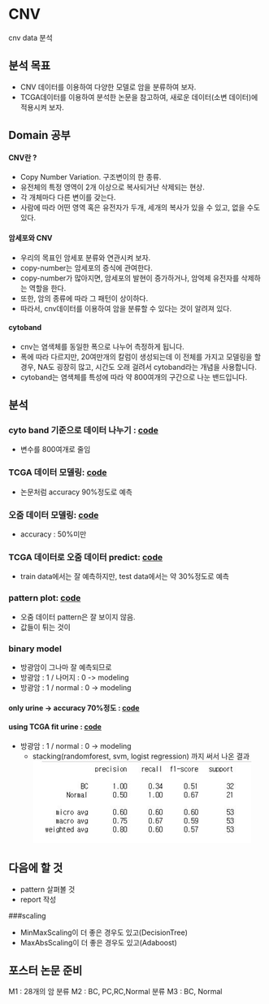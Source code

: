 # CNV
cnv data 분석
## 분석 목표
- CNV 데이터를 이용하여 다양한 모델로 암을 분류하여 보자.
- TCGA데이터를 이용하여 분석한 논문을 참고하여, 새로운 데이터(소변 데이터)에 적용시켜 보자.

## Domain 공부
#### CNV란 ?
- Copy Number Variation. 구조변이의 한 종류.
- 유전체의 특정 영역이 2개 이상으로 복사되거난 삭제되는 현상.
- 각 개체마다 다른 변이를 갖는다.
- 사람에 따라 어떤 영역 혹은 유전자가 두개, 세개의 복사가 있을 수 있고, 없을 수도 있다.

#### 암세포와 CNV
- 우리의 목표인 암세포 분류와 연관시켜 보자.
- copy-number는 암세포의 증식에 관여한다.
- copy-number가 많아지면, 암세포의 발현이 증가하거나, 암억제 유전자를 삭제하는 역할을 한다.
- 또한, 암의 종류에 따라 그 패턴이 상이하다.
- 따라서, cnv데이터를 이용하여 암을 분류할 수 있다는 것이 알려져 있다.

#### cytoband
- cnv는 염색체를 동일한 폭으로 나누어 측정하게 됩니다.
- 폭에 따라 다르지만, 20여만개의 칼럼이 생성되는데 이 전체를 가지고 모델링을 할 경우, NA도 굉장히 많고, 시간도 오래 걸려서 cytoband라는 개념을 사용합니다.
- cytoband는 염색체를 특성에 따라 약 800여개의 구간으로 나눈 밴드입니다.


## 분석
### cyto band 기준으로 데이터 나누기 : [code](https://github.com/miniii222/CNV/blob/master/cyto.R)
- 변수를 800여개로 줄임

### TCGA 데이터 모델링: [code](https://github.com/miniii222/CNV/blob/master/TCGA_model.ipynb)
- 논문처럼 accuracy 90%정도로 예측

### 오줌 데이터 모델링: [code](https://github.com/miniii222/CNV/blob/master/model1.ipynb)
- accuracy : 50%미만

### TCGA 데이터로 오줌 데이터 predict: [code](https://github.com/miniii222/CNV/blob/master/TCGA_model.ipynb)
- train data에서는 잘 예측하지만, test data에서는 약 30%정도로 예측

### pattern plot: [code](https://github.com/miniii222/CNV/blob/master/Pattern_plot.ipynb)
- 오줌 데이터 pattern은 잘 보이지 않음.
- 값들이 튀는 것이 

### binary model
- 방광암이 그나마 잘 예측되므로
- 방광암 : 1 / 나머지 : 0 -> modeling
- 방광암 : 1 / normal : 0 -> modeling
#### only urine -> accuracy 70%정도 : [code](https://github.com/miniii222/CNV/blob/master/binary_modeling_urine.ipynb)
#### using TCGA fit urine : [code](https://github.com/miniii222/CNV/blob/master/binary_modeling_using_TCGA.ipynb)
- 방광암 : 1 / normal : 0 -> modeling
  - stacking(randomforest, svm, logist regression) 까지 써서 나온 결과
  ![](https://github.com/miniii222/CNV/blob/master/%EC%BA%A1%EC%B2%981.JPG '1')


## 다음에 할 것
- pattern 살펴볼 것
- report 작성

###scaling
- MinMaxScaling이 더 좋은 경우도 있고(DecisionTree)
- MaxAbsScaling이 더 좋은 경우도 있고(Adaboost)


## 포스터 논문 준비
M1 : 28개의 암 분류
M2 : BC, PC,RC,Normal 분류
M3 : BC, Normal 
